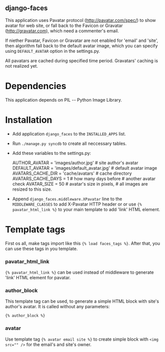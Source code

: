 django-faces
------------

This application uses Pavatar protocol (http://pavatar.com/spec/) to
show avatar for web site, or fall back to the Favicon or Gravatar
(http://gravatar.com), which need a commenter's email.

If niether Pavatar, Favicon or Gravatar are not enabled for 'email'
and 'site', then algorithm fall back to the default avatar image,
which you can specify using `DEFAULT_AVATAR` option in the settings.py.

All pavatars are cached during specified time period. Gravatars' caching
is not realized yet.

Dependencies
============

This application depends on PIL -- Python Image Library.

Installation
============

* Add application `django_faces` to the `INSTALLED_APPS` list.
* Run `./manage.py syncdb` to create all neccessary tables.
* Add these variables to the settings.py:

    AUTHOR_AVATAR = 'images/author.jpg'          # site author's avatar
    DEFAULT_AVATAR = 'images/default_avatar.jpg' # default avatar image
    AVATARS_CACHE_DIR = 'cache/avatars'          # cache directory
    AVATARS_CACHE_DAYS = 1                       # how many days before
                                                 # another avatar check
    AVATAR_SIZE = 50                             # avatar's size in pixels,
                                                 # all images are resized to this size.
* Append `django_faces.middleware.XPavatar` line to the `MIDDLEWARE_CLASSES` to add X-Pavatar
  HTTP header or or use `{% pavatar_html_link %}` to your main template to add 'link' HTML element.

Template tags
=============

First os all, make tags import like this `{% load faces_tags %}`. After that, you can use these
tags in you template.

### pavatar_html_link ###

`{% pavatar_html_link %}` can be used instead of middleware to generate 'link' HTML element
for pavatar.

### author_block ###

This template tag can be used, to generate a simple HTML block with site's author's avatar.
It is called without any parameters:

    {% author_block %}

### avatar ###

Use template tag `{% avatar email site %}` to create simple block with `<img src="" />`
for the email's and site's owner.

